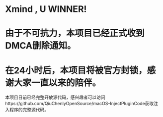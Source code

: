 # Xmind , U WINNER!
# 由于不可抗力，本项目已经正式收到DMCA删除通知。
# 在24小时后，本项目将被官方封锁，感谢大家一直以来的陪伴。
本项目日前已经完整开放源代码，感兴趣者可以访问https://github.com/QiuChenlyOpenSource/macOS-InjectPluginCode获取注入程序的完整源代码。

